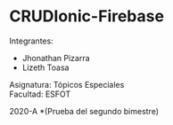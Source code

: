 # CRUDIonic-Firebase

Integrantes: 
* Jhonathan Pizarra
* Lizeth Toasa

Asignatura: Tópicos Especiales\
Facultad: ESFOT

2020-A
*(Prueba del segundo bimestre)
